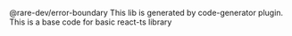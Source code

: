 @rare-dev/error-boundary
This lib is generated by code-generator plugin.
This is a base code for basic react-ts library
